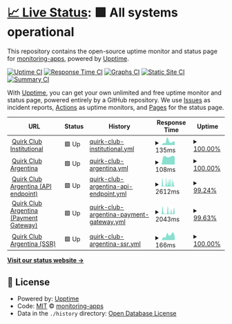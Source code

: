 # [📈 Live Status](https://monitoring-apps.github.io/qc.app): <!--live status--> **🟩 All systems operational**

This repository contains the open-source uptime monitor and status page for [monitoring-apps](https://monitoring-apps.github.io/qc.app), powered by [Upptime](https://github.com/upptime/upptime).

[![Uptime CI](https://github.com/monitoring-apps/qc.app/workflows/Uptime%20CI/badge.svg)](https://github.com/monitoring-apps/qc.app/actions?query=workflow%3A%22Uptime+CI%22)
[![Response Time CI](https://github.com/monitoring-apps/qc.app/workflows/Response%20Time%20CI/badge.svg)](https://github.com/monitoring-apps/qc.app/actions?query=workflow%3A%22Response+Time+CI%22)
[![Graphs CI](https://github.com/monitoring-apps/qc.app/workflows/Graphs%20CI/badge.svg)](https://github.com/monitoring-apps/qc.app/actions?query=workflow%3A%22Graphs+CI%22)
[![Static Site CI](https://github.com/monitoring-apps/qc.app/workflows/Static%20Site%20CI/badge.svg)](https://github.com/monitoring-apps/qc.app/actions?query=workflow%3A%22Static+Site+CI%22)
[![Summary CI](https://github.com/monitoring-apps/qc.app/workflows/Summary%20CI/badge.svg)](https://github.com/monitoring-apps/qc.app/actions?query=workflow%3A%22Summary+CI%22)

With [Upptime](https://upptime.js.org), you can get your own unlimited and free uptime monitor and status page, powered entirely by a GitHub repository. We use [Issues](https://github.com/monitoring-apps/qc.app/issues) as incident reports, [Actions](https://github.com/monitoring-apps/qc.app/actions) as uptime monitors, and [Pages](https://monitoring-apps.github.io/qc.app) for the status page.

<!--start: status pages-->
<!-- This summary is generated by Upptime (https://github.com/upptime/upptime) -->
<!-- Do not edit this manually, your changes will be overwritten -->
<!-- prettier-ignore -->
| URL | Status | History | Response Time | Uptime |
| --- | ------ | ------- | ------------- | ------ |
| <img alt="" src="https://quirkclub-dev.web.app/assets/icon/quirk-icons/logo-160x160.png" height="13"> [Quirk Club Institutional](https://quirkclub.io) | 🟩 Up | [quirk-club-institutional.yml](https://github.com/monitoring-apps/qc.app/commits/HEAD/history/quirk-club-institutional.yml) | <details><summary><img alt="Response time graph" src="./graphs/quirk-club-institutional/response-time-week.png" height="20"> 135ms</summary><br><a href="https://status.quirkclub.io/history/quirk-club-institutional"><img alt="Response time 100" src="https://img.shields.io/endpoint?url=https%3A%2F%2Fraw.githubusercontent.com%2Fmonitoring-apps%2Fqc.app%2FHEAD%2Fapi%2Fquirk-club-institutional%2Fresponse-time.json"></a><br><a href="https://status.quirkclub.io/history/quirk-club-institutional"><img alt="24-hour response time 192" src="https://img.shields.io/endpoint?url=https%3A%2F%2Fraw.githubusercontent.com%2Fmonitoring-apps%2Fqc.app%2FHEAD%2Fapi%2Fquirk-club-institutional%2Fresponse-time-day.json"></a><br><a href="https://status.quirkclub.io/history/quirk-club-institutional"><img alt="7-day response time 135" src="https://img.shields.io/endpoint?url=https%3A%2F%2Fraw.githubusercontent.com%2Fmonitoring-apps%2Fqc.app%2FHEAD%2Fapi%2Fquirk-club-institutional%2Fresponse-time-week.json"></a><br><a href="https://status.quirkclub.io/history/quirk-club-institutional"><img alt="30-day response time 98" src="https://img.shields.io/endpoint?url=https%3A%2F%2Fraw.githubusercontent.com%2Fmonitoring-apps%2Fqc.app%2FHEAD%2Fapi%2Fquirk-club-institutional%2Fresponse-time-month.json"></a><br><a href="https://status.quirkclub.io/history/quirk-club-institutional"><img alt="1-year response time 100" src="https://img.shields.io/endpoint?url=https%3A%2F%2Fraw.githubusercontent.com%2Fmonitoring-apps%2Fqc.app%2FHEAD%2Fapi%2Fquirk-club-institutional%2Fresponse-time-year.json"></a></details> | <details><summary><a href="https://status.quirkclub.io/history/quirk-club-institutional">100.00%</a></summary><a href="https://status.quirkclub.io/history/quirk-club-institutional"><img alt="All-time uptime 100.00%" src="https://img.shields.io/endpoint?url=https%3A%2F%2Fraw.githubusercontent.com%2Fmonitoring-apps%2Fqc.app%2FHEAD%2Fapi%2Fquirk-club-institutional%2Fuptime.json"></a><br><a href="https://status.quirkclub.io/history/quirk-club-institutional"><img alt="24-hour uptime 100.00%" src="https://img.shields.io/endpoint?url=https%3A%2F%2Fraw.githubusercontent.com%2Fmonitoring-apps%2Fqc.app%2FHEAD%2Fapi%2Fquirk-club-institutional%2Fuptime-day.json"></a><br><a href="https://status.quirkclub.io/history/quirk-club-institutional"><img alt="7-day uptime 100.00%" src="https://img.shields.io/endpoint?url=https%3A%2F%2Fraw.githubusercontent.com%2Fmonitoring-apps%2Fqc.app%2FHEAD%2Fapi%2Fquirk-club-institutional%2Fuptime-week.json"></a><br><a href="https://status.quirkclub.io/history/quirk-club-institutional"><img alt="30-day uptime 100.00%" src="https://img.shields.io/endpoint?url=https%3A%2F%2Fraw.githubusercontent.com%2Fmonitoring-apps%2Fqc.app%2FHEAD%2Fapi%2Fquirk-club-institutional%2Fuptime-month.json"></a><br><a href="https://status.quirkclub.io/history/quirk-club-institutional"><img alt="1-year uptime 100.00%" src="https://img.shields.io/endpoint?url=https%3A%2F%2Fraw.githubusercontent.com%2Fmonitoring-apps%2Fqc.app%2FHEAD%2Fapi%2Fquirk-club-institutional%2Fuptime-year.json"></a></details>
| <img alt="" src="https://quirkclub-dev.web.app/assets/icon/quirk-icons/logo-160x160.png" height="13"> [Quirk Club Argentina](https://quirkclub.app) | 🟩 Up | [quirk-club-argentina.yml](https://github.com/monitoring-apps/qc.app/commits/HEAD/history/quirk-club-argentina.yml) | <details><summary><img alt="Response time graph" src="./graphs/quirk-club-argentina/response-time-week.png" height="20"> 108ms</summary><br><a href="https://status.quirkclub.io/history/quirk-club-argentina"><img alt="Response time 107" src="https://img.shields.io/endpoint?url=https%3A%2F%2Fraw.githubusercontent.com%2Fmonitoring-apps%2Fqc.app%2FHEAD%2Fapi%2Fquirk-club-argentina%2Fresponse-time.json"></a><br><a href="https://status.quirkclub.io/history/quirk-club-argentina"><img alt="24-hour response time 108" src="https://img.shields.io/endpoint?url=https%3A%2F%2Fraw.githubusercontent.com%2Fmonitoring-apps%2Fqc.app%2FHEAD%2Fapi%2Fquirk-club-argentina%2Fresponse-time-day.json"></a><br><a href="https://status.quirkclub.io/history/quirk-club-argentina"><img alt="7-day response time 108" src="https://img.shields.io/endpoint?url=https%3A%2F%2Fraw.githubusercontent.com%2Fmonitoring-apps%2Fqc.app%2FHEAD%2Fapi%2Fquirk-club-argentina%2Fresponse-time-week.json"></a><br><a href="https://status.quirkclub.io/history/quirk-club-argentina"><img alt="30-day response time 112" src="https://img.shields.io/endpoint?url=https%3A%2F%2Fraw.githubusercontent.com%2Fmonitoring-apps%2Fqc.app%2FHEAD%2Fapi%2Fquirk-club-argentina%2Fresponse-time-month.json"></a><br><a href="https://status.quirkclub.io/history/quirk-club-argentina"><img alt="1-year response time 107" src="https://img.shields.io/endpoint?url=https%3A%2F%2Fraw.githubusercontent.com%2Fmonitoring-apps%2Fqc.app%2FHEAD%2Fapi%2Fquirk-club-argentina%2Fresponse-time-year.json"></a></details> | <details><summary><a href="https://status.quirkclub.io/history/quirk-club-argentina">100.00%</a></summary><a href="https://status.quirkclub.io/history/quirk-club-argentina"><img alt="All-time uptime 100.00%" src="https://img.shields.io/endpoint?url=https%3A%2F%2Fraw.githubusercontent.com%2Fmonitoring-apps%2Fqc.app%2FHEAD%2Fapi%2Fquirk-club-argentina%2Fuptime.json"></a><br><a href="https://status.quirkclub.io/history/quirk-club-argentina"><img alt="24-hour uptime 100.00%" src="https://img.shields.io/endpoint?url=https%3A%2F%2Fraw.githubusercontent.com%2Fmonitoring-apps%2Fqc.app%2FHEAD%2Fapi%2Fquirk-club-argentina%2Fuptime-day.json"></a><br><a href="https://status.quirkclub.io/history/quirk-club-argentina"><img alt="7-day uptime 100.00%" src="https://img.shields.io/endpoint?url=https%3A%2F%2Fraw.githubusercontent.com%2Fmonitoring-apps%2Fqc.app%2FHEAD%2Fapi%2Fquirk-club-argentina%2Fuptime-week.json"></a><br><a href="https://status.quirkclub.io/history/quirk-club-argentina"><img alt="30-day uptime 100.00%" src="https://img.shields.io/endpoint?url=https%3A%2F%2Fraw.githubusercontent.com%2Fmonitoring-apps%2Fqc.app%2FHEAD%2Fapi%2Fquirk-club-argentina%2Fuptime-month.json"></a><br><a href="https://status.quirkclub.io/history/quirk-club-argentina"><img alt="1-year uptime 100.00%" src="https://img.shields.io/endpoint?url=https%3A%2F%2Fraw.githubusercontent.com%2Fmonitoring-apps%2Fqc.app%2FHEAD%2Fapi%2Fquirk-club-argentina%2Fuptime-year.json"></a></details>
| <img alt="" src="https://quirkclub-dev.web.app/assets/icon/quirk-icons/notifications/tv-monitor.svg" height="13"> [Quirk Club Argentina (API endpoint)](https://us-central1-quirkclub-dev.cloudfunctions.net/api/check/api) | 🟩 Up | [quirk-club-argentina-api-endpoint.yml](https://github.com/monitoring-apps/qc.app/commits/HEAD/history/quirk-club-argentina-api-endpoint.yml) | <details><summary><img alt="Response time graph" src="./graphs/quirk-club-argentina-api-endpoint/response-time-week.png" height="20"> 2612ms</summary><br><a href="https://status.quirkclub.io/history/quirk-club-argentina-api-endpoint"><img alt="Response time 2027" src="https://img.shields.io/endpoint?url=https%3A%2F%2Fraw.githubusercontent.com%2Fmonitoring-apps%2Fqc.app%2FHEAD%2Fapi%2Fquirk-club-argentina-api-endpoint%2Fresponse-time.json"></a><br><a href="https://status.quirkclub.io/history/quirk-club-argentina-api-endpoint"><img alt="24-hour response time 2820" src="https://img.shields.io/endpoint?url=https%3A%2F%2Fraw.githubusercontent.com%2Fmonitoring-apps%2Fqc.app%2FHEAD%2Fapi%2Fquirk-club-argentina-api-endpoint%2Fresponse-time-day.json"></a><br><a href="https://status.quirkclub.io/history/quirk-club-argentina-api-endpoint"><img alt="7-day response time 2612" src="https://img.shields.io/endpoint?url=https%3A%2F%2Fraw.githubusercontent.com%2Fmonitoring-apps%2Fqc.app%2FHEAD%2Fapi%2Fquirk-club-argentina-api-endpoint%2Fresponse-time-week.json"></a><br><a href="https://status.quirkclub.io/history/quirk-club-argentina-api-endpoint"><img alt="30-day response time 2313" src="https://img.shields.io/endpoint?url=https%3A%2F%2Fraw.githubusercontent.com%2Fmonitoring-apps%2Fqc.app%2FHEAD%2Fapi%2Fquirk-club-argentina-api-endpoint%2Fresponse-time-month.json"></a><br><a href="https://status.quirkclub.io/history/quirk-club-argentina-api-endpoint"><img alt="1-year response time 2027" src="https://img.shields.io/endpoint?url=https%3A%2F%2Fraw.githubusercontent.com%2Fmonitoring-apps%2Fqc.app%2FHEAD%2Fapi%2Fquirk-club-argentina-api-endpoint%2Fresponse-time-year.json"></a></details> | <details><summary><a href="https://status.quirkclub.io/history/quirk-club-argentina-api-endpoint">99.24%</a></summary><a href="https://status.quirkclub.io/history/quirk-club-argentina-api-endpoint"><img alt="All-time uptime 99.35%" src="https://img.shields.io/endpoint?url=https%3A%2F%2Fraw.githubusercontent.com%2Fmonitoring-apps%2Fqc.app%2FHEAD%2Fapi%2Fquirk-club-argentina-api-endpoint%2Fuptime.json"></a><br><a href="https://status.quirkclub.io/history/quirk-club-argentina-api-endpoint"><img alt="24-hour uptime 98.11%" src="https://img.shields.io/endpoint?url=https%3A%2F%2Fraw.githubusercontent.com%2Fmonitoring-apps%2Fqc.app%2FHEAD%2Fapi%2Fquirk-club-argentina-api-endpoint%2Fuptime-day.json"></a><br><a href="https://status.quirkclub.io/history/quirk-club-argentina-api-endpoint"><img alt="7-day uptime 99.24%" src="https://img.shields.io/endpoint?url=https%3A%2F%2Fraw.githubusercontent.com%2Fmonitoring-apps%2Fqc.app%2FHEAD%2Fapi%2Fquirk-club-argentina-api-endpoint%2Fuptime-week.json"></a><br><a href="https://status.quirkclub.io/history/quirk-club-argentina-api-endpoint"><img alt="30-day uptime 99.04%" src="https://img.shields.io/endpoint?url=https%3A%2F%2Fraw.githubusercontent.com%2Fmonitoring-apps%2Fqc.app%2FHEAD%2Fapi%2Fquirk-club-argentina-api-endpoint%2Fuptime-month.json"></a><br><a href="https://status.quirkclub.io/history/quirk-club-argentina-api-endpoint"><img alt="1-year uptime 99.35%" src="https://img.shields.io/endpoint?url=https%3A%2F%2Fraw.githubusercontent.com%2Fmonitoring-apps%2Fqc.app%2FHEAD%2Fapi%2Fquirk-club-argentina-api-endpoint%2Fuptime-year.json"></a></details>
| <img alt="" src="https://quirkclub-dev.web.app/assets/icon/quirk-icons/notifications/credit-card.svg" height="13"> [Quirk Club Argentina (Payment Gateway)](https://us-central1-quirkclub-dev.cloudfunctions.net/api/check/payment-gateway-ml) | 🟩 Up | [quirk-club-argentina-payment-gateway.yml](https://github.com/monitoring-apps/qc.app/commits/HEAD/history/quirk-club-argentina-payment-gateway.yml) | <details><summary><img alt="Response time graph" src="./graphs/quirk-club-argentina-payment-gateway/response-time-week.png" height="20"> 2043ms</summary><br><a href="https://status.quirkclub.io/history/quirk-club-argentina-payment-gateway"><img alt="Response time 1008" src="https://img.shields.io/endpoint?url=https%3A%2F%2Fraw.githubusercontent.com%2Fmonitoring-apps%2Fqc.app%2FHEAD%2Fapi%2Fquirk-club-argentina-payment-gateway%2Fresponse-time.json"></a><br><a href="https://status.quirkclub.io/history/quirk-club-argentina-payment-gateway"><img alt="24-hour response time 349" src="https://img.shields.io/endpoint?url=https%3A%2F%2Fraw.githubusercontent.com%2Fmonitoring-apps%2Fqc.app%2FHEAD%2Fapi%2Fquirk-club-argentina-payment-gateway%2Fresponse-time-day.json"></a><br><a href="https://status.quirkclub.io/history/quirk-club-argentina-payment-gateway"><img alt="7-day response time 2043" src="https://img.shields.io/endpoint?url=https%3A%2F%2Fraw.githubusercontent.com%2Fmonitoring-apps%2Fqc.app%2FHEAD%2Fapi%2Fquirk-club-argentina-payment-gateway%2Fresponse-time-week.json"></a><br><a href="https://status.quirkclub.io/history/quirk-club-argentina-payment-gateway"><img alt="30-day response time 1506" src="https://img.shields.io/endpoint?url=https%3A%2F%2Fraw.githubusercontent.com%2Fmonitoring-apps%2Fqc.app%2FHEAD%2Fapi%2Fquirk-club-argentina-payment-gateway%2Fresponse-time-month.json"></a><br><a href="https://status.quirkclub.io/history/quirk-club-argentina-payment-gateway"><img alt="1-year response time 1008" src="https://img.shields.io/endpoint?url=https%3A%2F%2Fraw.githubusercontent.com%2Fmonitoring-apps%2Fqc.app%2FHEAD%2Fapi%2Fquirk-club-argentina-payment-gateway%2Fresponse-time-year.json"></a></details> | <details><summary><a href="https://status.quirkclub.io/history/quirk-club-argentina-payment-gateway">99.63%</a></summary><a href="https://status.quirkclub.io/history/quirk-club-argentina-payment-gateway"><img alt="All-time uptime 99.90%" src="https://img.shields.io/endpoint?url=https%3A%2F%2Fraw.githubusercontent.com%2Fmonitoring-apps%2Fqc.app%2FHEAD%2Fapi%2Fquirk-club-argentina-payment-gateway%2Fuptime.json"></a><br><a href="https://status.quirkclub.io/history/quirk-club-argentina-payment-gateway"><img alt="24-hour uptime 98.78%" src="https://img.shields.io/endpoint?url=https%3A%2F%2Fraw.githubusercontent.com%2Fmonitoring-apps%2Fqc.app%2FHEAD%2Fapi%2Fquirk-club-argentina-payment-gateway%2Fuptime-day.json"></a><br><a href="https://status.quirkclub.io/history/quirk-club-argentina-payment-gateway"><img alt="7-day uptime 99.63%" src="https://img.shields.io/endpoint?url=https%3A%2F%2Fraw.githubusercontent.com%2Fmonitoring-apps%2Fqc.app%2FHEAD%2Fapi%2Fquirk-club-argentina-payment-gateway%2Fuptime-week.json"></a><br><a href="https://status.quirkclub.io/history/quirk-club-argentina-payment-gateway"><img alt="30-day uptime 99.74%" src="https://img.shields.io/endpoint?url=https%3A%2F%2Fraw.githubusercontent.com%2Fmonitoring-apps%2Fqc.app%2FHEAD%2Fapi%2Fquirk-club-argentina-payment-gateway%2Fuptime-month.json"></a><br><a href="https://status.quirkclub.io/history/quirk-club-argentina-payment-gateway"><img alt="1-year uptime 99.90%" src="https://img.shields.io/endpoint?url=https%3A%2F%2Fraw.githubusercontent.com%2Fmonitoring-apps%2Fqc.app%2FHEAD%2Fapi%2Fquirk-club-argentina-payment-gateway%2Fuptime-year.json"></a></details>
| <img alt="" src="https://favicons.githubusercontent.com/quirkclub-dev.web.app" height="13"> [Quirk Club Argentina (SSR)](https://quirkclub-dev.web.app/ssr-check) | 🟩 Up | [quirk-club-argentina-ssr.yml](https://github.com/monitoring-apps/qc.app/commits/HEAD/history/quirk-club-argentina-ssr.yml) | <details><summary><img alt="Response time graph" src="./graphs/quirk-club-argentina-ssr/response-time-week.png" height="20"> 166ms</summary><br><a href="https://status.quirkclub.io/history/quirk-club-argentina-ssr"><img alt="Response time 1755" src="https://img.shields.io/endpoint?url=https%3A%2F%2Fraw.githubusercontent.com%2Fmonitoring-apps%2Fqc.app%2FHEAD%2Fapi%2Fquirk-club-argentina-ssr%2Fresponse-time.json"></a><br><a href="https://status.quirkclub.io/history/quirk-club-argentina-ssr"><img alt="24-hour response time 110" src="https://img.shields.io/endpoint?url=https%3A%2F%2Fraw.githubusercontent.com%2Fmonitoring-apps%2Fqc.app%2FHEAD%2Fapi%2Fquirk-club-argentina-ssr%2Fresponse-time-day.json"></a><br><a href="https://status.quirkclub.io/history/quirk-club-argentina-ssr"><img alt="7-day response time 166" src="https://img.shields.io/endpoint?url=https%3A%2F%2Fraw.githubusercontent.com%2Fmonitoring-apps%2Fqc.app%2FHEAD%2Fapi%2Fquirk-club-argentina-ssr%2Fresponse-time-week.json"></a><br><a href="https://status.quirkclub.io/history/quirk-club-argentina-ssr"><img alt="30-day response time 2860" src="https://img.shields.io/endpoint?url=https%3A%2F%2Fraw.githubusercontent.com%2Fmonitoring-apps%2Fqc.app%2FHEAD%2Fapi%2Fquirk-club-argentina-ssr%2Fresponse-time-month.json"></a><br><a href="https://status.quirkclub.io/history/quirk-club-argentina-ssr"><img alt="1-year response time 1755" src="https://img.shields.io/endpoint?url=https%3A%2F%2Fraw.githubusercontent.com%2Fmonitoring-apps%2Fqc.app%2FHEAD%2Fapi%2Fquirk-club-argentina-ssr%2Fresponse-time-year.json"></a></details> | <details><summary><a href="https://status.quirkclub.io/history/quirk-club-argentina-ssr">100.00%</a></summary><a href="https://status.quirkclub.io/history/quirk-club-argentina-ssr"><img alt="All-time uptime 95.27%" src="https://img.shields.io/endpoint?url=https%3A%2F%2Fraw.githubusercontent.com%2Fmonitoring-apps%2Fqc.app%2FHEAD%2Fapi%2Fquirk-club-argentina-ssr%2Fuptime.json"></a><br><a href="https://status.quirkclub.io/history/quirk-club-argentina-ssr"><img alt="24-hour uptime 100.00%" src="https://img.shields.io/endpoint?url=https%3A%2F%2Fraw.githubusercontent.com%2Fmonitoring-apps%2Fqc.app%2FHEAD%2Fapi%2Fquirk-club-argentina-ssr%2Fuptime-day.json"></a><br><a href="https://status.quirkclub.io/history/quirk-club-argentina-ssr"><img alt="7-day uptime 100.00%" src="https://img.shields.io/endpoint?url=https%3A%2F%2Fraw.githubusercontent.com%2Fmonitoring-apps%2Fqc.app%2FHEAD%2Fapi%2Fquirk-club-argentina-ssr%2Fuptime-week.json"></a><br><a href="https://status.quirkclub.io/history/quirk-club-argentina-ssr"><img alt="30-day uptime 87.53%" src="https://img.shields.io/endpoint?url=https%3A%2F%2Fraw.githubusercontent.com%2Fmonitoring-apps%2Fqc.app%2FHEAD%2Fapi%2Fquirk-club-argentina-ssr%2Fuptime-month.json"></a><br><a href="https://status.quirkclub.io/history/quirk-club-argentina-ssr"><img alt="1-year uptime 95.27%" src="https://img.shields.io/endpoint?url=https%3A%2F%2Fraw.githubusercontent.com%2Fmonitoring-apps%2Fqc.app%2FHEAD%2Fapi%2Fquirk-club-argentina-ssr%2Fuptime-year.json"></a></details>

<!--end: status pages-->

[**Visit our status website →**](https://monitoring-apps.github.io/qc.app)

## 📄 License

- Powered by: [Upptime](https://github.com/upptime/upptime)
- Code: [MIT](./LICENSE) © [monitoring-apps](https://monitoring-apps.github.io/qc.app)
- Data in the `./history` directory: [Open Database License](https://opendatacommons.org/licenses/odbl/1-0/)
